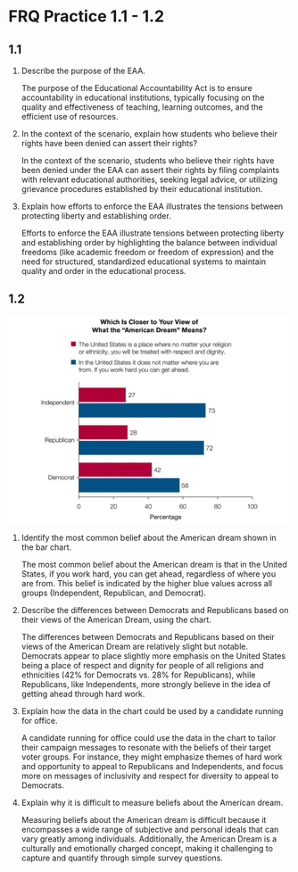 # FRQ Practice 1.1 - 1.2

## 1.1

1. Describe the purpose of the EAA.

    The purpose of the Educational Accountability Act is to ensure accountability in educational institutions, typically focusing on the quality and effectiveness of teaching, learning outcomes, and the efficient use of resources.

2. In the context of the scenario, explain how students who believe their rights have been denied can assert their rights?

    In the context of the scenario, students who believe their rights have been denied under the EAA can assert their rights by filing complaints with relevant educational authorities, seeking legal advice, or utilizing grievance procedures established by their educational institution.

3. Explain how efforts to enforce the EAA illustrates the tensions between protecting liberty and establishing order. 

    Efforts to enforce the EAA illustrate tensions between protecting liberty and establishing order by highlighting the balance between individual freedoms (like academic freedom or freedom of expression) and the need for structured, standardized educational systems to maintain quality and order in the educational process.

## 1.2

![american-dreams.png](american-dreams.png)

1. Identify the most common belief about the American dream shown in the bar chart.

   The most common belief about the American dream is that in the United States, if you work hard, you can get ahead, regardless of where you are from. This belief is indicated by the higher blue values across all groups (Independent, Republican, and Democrat).

2. Describe the differences between Democrats and Republicans based on their views of the American Dream, using the chart.

   The differences between Democrats and Republicans based on their views of the American Dream are relatively slight but notable. Democrats appear to place slightly more emphasis on the United States being a place of respect and dignity for people of all religions and ethnicities (42% for Democrats vs. 28% for Republicans), while Republicans, like Independents, more strongly believe in the idea of getting ahead through hard work.

3. Explain how the data in the chart could be used by a candidate running for office.

   A candidate running for office could use the data in the chart to tailor their campaign messages to resonate with the beliefs of their target voter groups. For instance, they might emphasize themes of hard work and opportunity to appeal to Republicans and Independents, and focus more on messages of inclusivity and respect for diversity to appeal to Democrats.

4. Explain why it is difficult to measure beliefs about the American dream. 

   Measuring beliefs about the American dream is difficult because it encompasses a wide range of subjective and personal ideals that can vary greatly among individuals. Additionally, the American Dream is a culturally and emotionally charged concept, making it challenging to capture and quantify through simple survey questions.